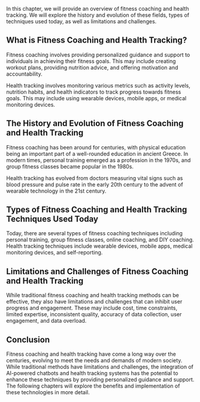 

In this chapter, we will provide an overview of fitness coaching and health tracking. We will explore the history and evolution of these fields, types of techniques used today, as well as limitations and challenges.

What is Fitness Coaching and Health Tracking?
---------------------------------------------

Fitness coaching involves providing personalized guidance and support to individuals in achieving their fitness goals. This may include creating workout plans, providing nutrition advice, and offering motivation and accountability.

Health tracking involves monitoring various metrics such as activity levels, nutrition habits, and health indicators to track progress towards fitness goals. This may include using wearable devices, mobile apps, or medical monitoring devices.

The History and Evolution of Fitness Coaching and Health Tracking
-----------------------------------------------------------------

Fitness coaching has been around for centuries, with physical education being an important part of a well-rounded education in ancient Greece. In modern times, personal training emerged as a profession in the 1970s, and group fitness classes became popular in the 1980s.

Health tracking has evolved from doctors measuring vital signs such as blood pressure and pulse rate in the early 20th century to the advent of wearable technology in the 21st century.

Types of Fitness Coaching and Health Tracking Techniques Used Today
-------------------------------------------------------------------

Today, there are several types of fitness coaching techniques including personal training, group fitness classes, online coaching, and DIY coaching. Health tracking techniques include wearable devices, mobile apps, medical monitoring devices, and self-reporting.

Limitations and Challenges of Fitness Coaching and Health Tracking
------------------------------------------------------------------

While traditional fitness coaching and health tracking methods can be effective, they also have limitations and challenges that can inhibit user progress and engagement. These may include cost, time constraints, limited expertise, inconsistent quality, accuracy of data collection, user engagement, and data overload.

Conclusion
----------

Fitness coaching and health tracking have come a long way over the centuries, evolving to meet the needs and demands of modern society. While traditional methods have limitations and challenges, the integration of AI-powered chatbots and health tracking systems has the potential to enhance these techniques by providing personalized guidance and support. The following chapters will explore the benefits and implementation of these technologies in more detail.
